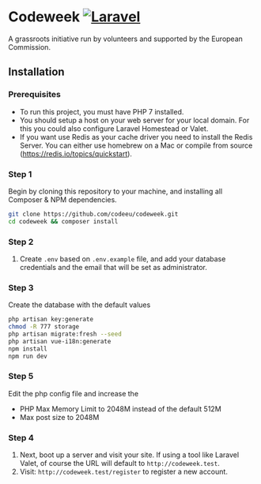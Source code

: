# Codeweek [![Laravel](https://github.com/codeeu/codeweek/actions/workflows/laravel.yml/badge.svg?branch=master)](https://github.com/codeeu/codeweek/actions/workflows/laravel.yml)

A grassroots initiative run by volunteers and supported by the European Commission.

## Installation

### Prerequisites

* To run this project, you must have PHP 7 installed.
* You should setup a host on your web server for your local domain. For this you could also configure Laravel Homestead or Valet. 
* If you want use Redis as your cache driver you need to install the Redis Server. You can either use homebrew on a Mac or compile from source (https://redis.io/topics/quickstart). 

### Step 1

Begin by cloning this repository to your machine, and installing all Composer & NPM dependencies.

```bash
git clone https://github.com/codeeu/codeweek.git
cd codeweek && composer install 
```

### Step 2

1. Create `.env` based on `.env.example` file, and add your database credentials and the email that will be set as administrator.


### Step 3


Create the database with the default values

```bash
php artisan key:generate
chmod -R 777 storage
php artisan migrate:fresh --seed
php artisan vue-i18n:generate
npm install
npm run dev
```

### Step 5


Edit the php config file and increase the 
* PHP Max Memory Limit to 2048M instead of the default 512M
* Max post size to 2048M

### Step 4

1. Next, boot up a server and visit your site. If using a tool like Laravel Valet, of course the URL will default to `http://codeweek.test`.
2. Visit: `http://codeweek.test/register` to register a new account.
